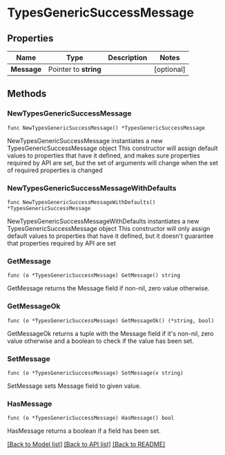 # TypesGenericSuccessMessage

## Properties

Name | Type | Description | Notes
------------ | ------------- | ------------- | -------------
**Message** | Pointer to **string** |  | [optional] 

## Methods

### NewTypesGenericSuccessMessage

`func NewTypesGenericSuccessMessage() *TypesGenericSuccessMessage`

NewTypesGenericSuccessMessage instantiates a new TypesGenericSuccessMessage object
This constructor will assign default values to properties that have it defined,
and makes sure properties required by API are set, but the set of arguments
will change when the set of required properties is changed

### NewTypesGenericSuccessMessageWithDefaults

`func NewTypesGenericSuccessMessageWithDefaults() *TypesGenericSuccessMessage`

NewTypesGenericSuccessMessageWithDefaults instantiates a new TypesGenericSuccessMessage object
This constructor will only assign default values to properties that have it defined,
but it doesn't guarantee that properties required by API are set

### GetMessage

`func (o *TypesGenericSuccessMessage) GetMessage() string`

GetMessage returns the Message field if non-nil, zero value otherwise.

### GetMessageOk

`func (o *TypesGenericSuccessMessage) GetMessageOk() (*string, bool)`

GetMessageOk returns a tuple with the Message field if it's non-nil, zero value otherwise
and a boolean to check if the value has been set.

### SetMessage

`func (o *TypesGenericSuccessMessage) SetMessage(v string)`

SetMessage sets Message field to given value.

### HasMessage

`func (o *TypesGenericSuccessMessage) HasMessage() bool`

HasMessage returns a boolean if a field has been set.


[[Back to Model list]](../README.md#documentation-for-models) [[Back to API list]](../README.md#documentation-for-api-endpoints) [[Back to README]](../README.md)


